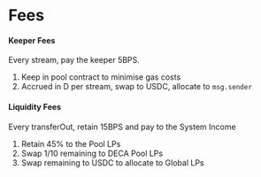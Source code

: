 # Fees

#### Keeper Fees&#x20;

Every stream, pay the keeper 5BPS.

1. Keep in pool contract to minimise gas costs&#x20;
2. &#x20;Accrued in D per stream, swap to USDC, allocate to `msg.sender`

#### Liquidity Fees&#x20;

Every transferOut, retain 15BPS and pay to the System Income

1. Retain 45% to the Pool LPs
2. Swap 1/10 remaining to DECA Pool LPs
3. Swap remaining to USDC to allocate to Global LPs
